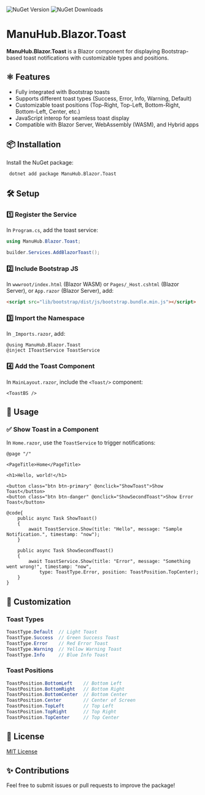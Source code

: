 ![NuGet Version](https://img.shields.io/nuget/v/ManuHub.Blazor.Toast) ![NuGet Downloads](https://img.shields.io/nuget/dt/ManuHub.Blazor.Toast)

# ManuHub.Blazor.Toast

**ManuHub.Blazor.Toast** is a Blazor component for displaying Bootstrap-based toast notifications with customizable types and positions.

## ⚛️ Features
- Fully integrated with Bootstrap toasts
- Supports different toast types (Success, Error, Info, Warning, Default)
- Customizable toast positions (Top-Right, Top-Left, Bottom-Right, Bottom-Left, Center, etc.)
- JavaScript interop for seamless toast display
- Compatible with Blazor Server, WebAssembly (WASM), and Hybrid apps

## 📦 Installation

Install the NuGet package:
```sh
 dotnet add package ManuHub.Blazor.Toast
```

## 🛠 Setup

### 1️⃣ Register the Service
In `Program.cs`, add the toast service:
```csharp
using ManuHub.Blazor.Toast;

builder.Services.AddBlazorToast();
```

### 2️⃣ Include Bootstrap JS
In `wwwroot/index.html` (Blazor WASM) or `Pages/_Host.cshtml` (Blazor Server),
or `App.razor` (Blazor Server), add:
```html
<script src="lib/bootstrap/dist/js/bootstrap.bundle.min.js"></script>
```

### 3️⃣ Import the Namespace
In `_Imports.razor`, add:
```razor
@using ManuHub.Blazor.Toast
@inject IToastService ToastService
```

### 4️⃣ Add the Toast Component
In `MainLayout.razor`, include the `<Toast/>` component:
```razor
<ToastBS />
```

## 🚀 Usage

### ✅ Show Toast in a Component
In `Home.razor`, use the `ToastService` to trigger notifications:

```razor
@page "/"

<PageTitle>Home</PageTitle>

<h1>Hello, world!</h1>

<button class="btn btn-primary" @onclick="ShowToast">Show Toast</button>
<button class="btn btn-danger" @onclick="ShowSecondToast">Show Error Toast</button>

@code{
    public async Task ShowToast()
    {
        await ToastService.Show(title: "Hello", message: "Sample Notification.", timestamp: "now");
    }

    public async Task ShowSecondToast()
    {
        await ToastService.Show(title: "Error", message: "Something went wrong!", timestamp: "now",
            type: ToastType.Error, position: ToastPosition.TopCenter);
    }
}
```

## 🎨 Customization

### Toast Types
```csharp
ToastType.Default  // Light Toast
ToastType.Success  // Green Success Toast
ToastType.Error    // Red Error Toast
ToastType.Warning  // Yellow Warning Toast
ToastType.Info     // Blue Info Toast
```

### Toast Positions
```csharp
ToastPosition.BottomLeft    // Bottom Left
ToastPosition.BottomRight   // Bottom Right
ToastPosition.BottomCenter  // Bottom Center
ToastPosition.Center        // Center of Screen
ToastPosition.TopLeft       // Top Left
ToastPosition.TopRight      // Top Right
ToastPosition.TopCenter     // Top Center
```

## 📜 License
[MIT License](LICENSE.txt)

## ✨ Contributions
Feel free to submit issues or pull requests to improve the package!

